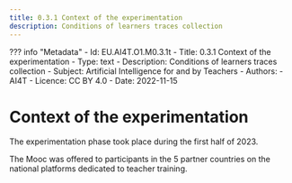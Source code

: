 ```yaml
---
title: 0.3.1 Context of the experimentation
description: Conditions of learners traces collection
---
```

??? info "Metadata"
    - Id: EU.AI4T.O1.M0.3.1t
    - Title: 0.3.1 Context of the experimentation
    - Type: text
    - Description: Conditions of learners traces collection
    - Subject: Artificial Intelligence for and by Teachers
    - Authors:
        - AI4T 
    - Licence: CC BY 4.0
    - Date: 2022-11-15

# Context of the experimentation

The experimentation phase took place during the first half of 2023.

The Mooc was offered to participants in the 5 partner countries on the national platforms dedicated to teacher training.